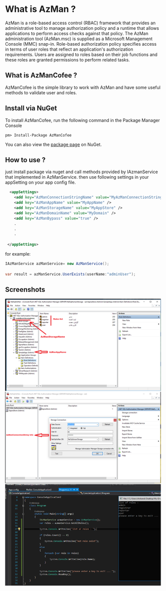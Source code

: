 # What is AzMan ?
AzMan is a role-based access control (RBAC) framework that provides an administrative tool to manage authorization policy and a runtime that allows applications to perform access checks against that policy. The AzMan administration tool (AzMan.msc) is supplied as a Microsoft Management Console (MMC) snap-in.
Role-based authorization policy specifies access in terms of user roles that reflect an application's authorization requirements. Users are assigned to roles based on their job functions and these roles are granted permissions to perform related tasks.

 What is AzManCofee ?
 --------------------
AzManCofee is the simple library to work with AzMan and have some useful methods to validate user and roles.

Install via NuGet
--------------------
To install AzManCofee, run the following command in the Package Manager Console
```code
pm> Install-Package AzManCofee
```
You can also view the [package page](https://www.nuget.org/packages/AzManCofee) on NuGet.


 How to use ?
 -------------
just install package via nuget and call methods provided by IAzmanService that implemented in AzManService.
then use following settings in your appSetting on your app config file.

```xml
  <appSettings>
    <add key="AzManConnectionStringName" value="MyAzManConnectionStringName" />
    <add key="AzManAppName" value="MyAppName" />
    <add key="AzManStorageName" value="MyAppStore" />
    <add key="AzManDomainName" value="MyDomain" />
    <add key="AzManBypass" value="true" />
	.
	.
	.

 </appSettings>
```

for example:

```c#
IAzManService azManService= new AzManService();

var result = azManService.UserExists(userName:"adminUser");
```
Screenshots
--------------------
![azmanExample](https://github.com/hamed-shirbandi/AzManCofee/blob/master/AzManCofee.Console/content/img/1.png)
![azmanExample](https://github.com/hamed-shirbandi/AzManCofee/blob/master/AzManCofee.Console/content/img/2.png)
![azmanExample](https://github.com/hamed-shirbandi/AzManCofee/blob/master/AzManCofee.Console/content/img/3.png)
